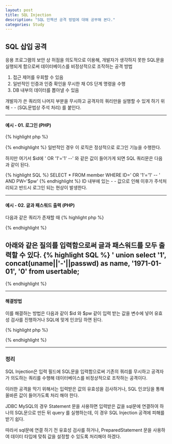 ```yaml
---
layout: post
title: SQL Injection
description: "SQL 인젝션 공격 방법에 대해 공부해 본다."
categories: Study
---
```


## SQL 삽입 공격
응용 프로그램의 보안 상 허점을 의도적으로 이용해, 개발자가 생각하지 못한 SQL문을 실행되게 함으로써 데이터베이스를 비정상적으로 조작하는 공격 방법

1. 접근 제어를 우회할 수 있음
2. 일반적인 인증과 인증 확인을 무시한 채 OS 단계 명령을 수행
3. DB 내부의 데이터를 뽑아낼 수 있음

개발자가 쓴 쿼리의 나머지 부분을 무시하고 공격자의 쿼리만을 실행할 수 있게 하기 위해 - - (SQL문법상 주석 처리) 를 붙인다.

***

#### 예시 - 01. 로그인 (PHP)
{% highlight php %}
<? php
    $result = mysql_query("SELECT * FROM member WHERE ID='$id' AND PW='$pw'");
    if (mysql_num_rows($result)) {
      // 로그인 성공
    } else {
      // 사용자의 아이디와 비밀번호가 틀리므로 로그인 실패
    }
?>
{% endhighlight %}
일반적인 경우 이 로직은 정상적으로 로그인 기능을 수행한다.

하지만 여기서 $id에 ' OR '1'='1' --' 와 같은 값이 들어가게 되면 SQL 쿼리문은 다음과 같이 된다.

{% highlight SQL %}
SELECT * FROM member WHERE ID=' OR '1'='1' -- ' AND PW='$pw'
{% endhighlight %}
ID 내부에 있는 - - 값으로 인해 이후가 주석처리되고 반드시 로그인 되는 현상이 발생한다.

***

#### 예시 - 02. 글과 패스워드 출력 (PHP)
다음과 같은 쿼리가 존재할 때
{% highlight php %}
<?php
    $query  = "SELECT id, name, inserted, size FROM products
               WHERE size = '$size'
               ORDER BY $order LIMIT $limit, $offset;";
    $result = odbc_exec($conn, $query);
?>
{% endhighlight %}

아래와 같은 질의를 입력함으로써 글과 패스워드를 모두 출력할 수 있다.
{% highlight SQL %}
'
union select '1', concat(uname||'-'||passwd) as name, '1971-01-01', '0' from usertable;
--
{% endhighlight %}

***

#### 해결방법
이를 해결하는 방법은 다음과 같이 $id 와 $pw 같이 입력 받는 값을 변수에 넣어 유효성 검사를 진행하거나 SQL에 맞게 인코딩 하면 된다.

{% highlight php %}
<? php
    $id = mysql_real_escape_string($id);
    $pw = mysql_real_escape_string($pw);
    $result = mysql_query("SELECT * FROM member WHERE ID='$id' AND PW='$pw'");

    if (mysql_num_rows($result)) {
      // 로그인 성공.
    } else {
      // 사용자의 아이디와 비밀번호가 틀리므로 로그인 실패
    }
?>
{% endhighlight %}

***

### 정리
SQL Injection은 입력 필드에 SQL문을 입력함으로써
기존의 쿼리를 무시하고 공격자가 의도하는 쿼리를 수행해
데이터베이스를 비정상적으로 조작하는 공격이다.

이러한 공격을 막기 위해서는
입력받은 값의 유효성을 검사하거나, SQL 인코딩을 통해 올바른 값이 들어가도록 처리 해야 한다.

JDBC MySQL의 경우 Statement 문을 사용하면 입력받은 값을 sql문에 연결하여 하나의 SQL문으로 만든 뒤 query 를 실행하는데,
이 경우 SQL Injection 공격에 피해를 받기 쉽다.

따라서 sql문에 연결 하기 전 유효성 검사를 하거나, PreparedStatement 문을 사용하여 데이터 타입에 맞춰 값을 설정할 수 있도록 처리해야 하겠다.

